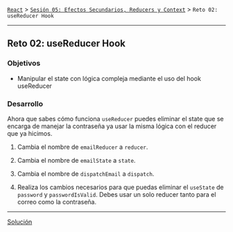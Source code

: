 [`React`](../../README.md) > [`Sesión 05: Efectos Secundarios, Reducers y Context`](../Readme.md) > `Reto 02: useReducer Hook`

---

## Reto 02: useReducer Hook

### Objetivos

- Manipular el state con lógica compleja mediante el uso del hook useReducer

### Desarrollo

Ahora que sabes cómo funciona `useReducer` puedes eliminar el state que se encarga de manejar la contraseña ya usar la misma lógica con el reducer que ya hicimos.

1. Cambia el nombre de `emailReducer` a `reducer`.

2. Cambia el nombre de `emailState` a `state`.

3. Cambia el nombre de `dispatchEmail` a `dispatch`.

4. Realiza los cambios necesarios para que puedas eliminar el `useState` de `password` y `passwordIsValid`. Debes usar un solo reducer tanto para el correo como la contraseña.

---

[Solución](./Solucion/Readme.md)
